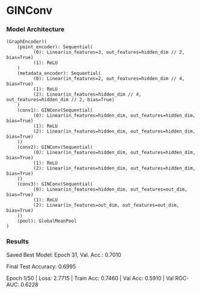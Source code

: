 # GINConv

### Model Architecture

    (GraphEncoder)( 
        (point_encoder): Sequential(  
              (0): Linear(in_features=3, out_features=hidden_dim // 2, bias=True)  
              (1): ReLU  
        )  
        (metadata_encoder): Sequential(  
              (0): Linear(in_features=2, out_features=hidden_dim // 4, bias=True)  
              (1): ReLU  
              (2): Linear(in_features=hidden_dim // 4, out_features=hidden_dim // 2, bias=True)  
        )  
        (conv1): GINConv(Sequential(  
              (0): Linear(in_features=hidden_dim, out_features=hidden_dim, bias=True)  
              (1): ReLU  
              (2): Linear(in_features=hidden_dim, out_features=hidden_dim, bias=True)  
        ))  
        (conv2): GINConv(Sequential(  
              (0): Linear(in_features=hidden_dim, out_features=hidden_dim, bias=True)  
              (1): ReLU  
              (2): Linear(in_features=hidden_dim, out_features=hidden_dim, bias=True)  
        ))  
        (conv3): GINConv(Sequential(  
              (0): Linear(in_features=hidden_dim, out_features=out_dim, bias=True)  
              (1): ReLU  
              (2): Linear(in_features=out_dim, out_features=out_dim, bias=True)  
        ))  
        (pool): GlobalMeanPool   
    )


### Results

Saved Best Model: Epoch 31, Val. Acc.: 0.7010

Final Test Accuracy: 0.6995

Epoch 1/50 | Loss: 2.7715 | Train Acc: 0.7460 | Val Acc: 0.5910 | Val ROC-AUC: 0.6228
